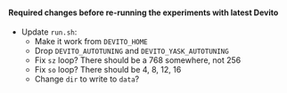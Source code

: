 #### Required changes before re-running the experiments with latest Devito

* Update ``run.sh``:
  * Make it work from ``DEVITO_HOME``
  * Drop ``DEVITO_AUTOTUNING`` and ``DEVITO_YASK_AUTOTUNING``
  * Fix ``sz`` loop? There should be a 768 somewhere, not 256
  * Fix ``so`` loop? There should be 4, 8, 12, 16
  * Change ``dir`` to write to ``data``?
